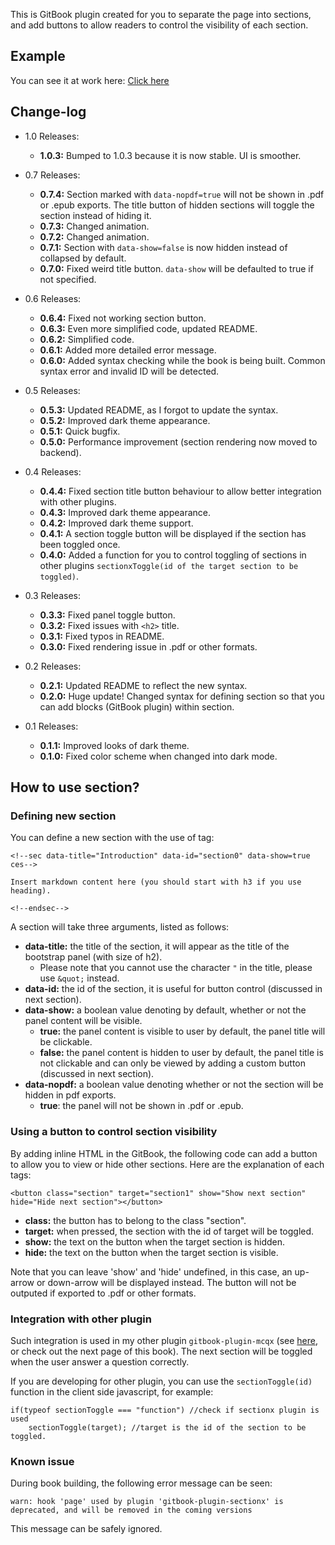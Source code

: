 This is GitBook plugin created for you to separate the page into sections, and add buttons to allow readers to control the visibility of each section.

## Example

You can see it at work here: [Click here](http://ymcatar.gitbooks.io/gitbook-test/content/testing_sectionx.html)

## Change-log

* 1.0 Releases:
	* **1.0.3:** Bumped to 1.0.3 because it is now stable. UI is smoother.

* 0.7 Releases:
	* **0.7.4:** Section marked with ```data-nopdf=true``` will not be shown in .pdf or .epub exports. The title button of hidden sections will toggle the section instead of hiding it.
	* **0.7.3:** Changed animation.
	* **0.7.2:** Changed animation.
	* **0.7.1:** Section with ```data-show=false``` is now hidden instead of collapsed by default.
	* **0.7.0:** Fixed weird title button. ```data-show``` will be defaulted to true if not specified.

* 0.6 Releases:
	* **0.6.4:** Fixed not working section button.
	* **0.6.3:** Even more simplified code, updated README.
	* **0.6.2:** Simplified code.
	* **0.6.1:** Added more detailed error message.
	* **0.6.0:** Added syntax checking while the book is being built. Common syntax error and invalid ID will be detected.

* 0.5 Releases:
	* **0.5.3:** Updated README, as I forgot to update the syntax.
	* **0.5.2:** Improved dark theme appearance.
	* **0.5.1:** Quick bugfix.
	* **0.5.0:** Performance improvement (section rendering now moved to backend).

* 0.4 Releases:
	* **0.4.4:** Fixed section title button behaviour to allow better integration with other plugins.
	* **0.4.3:** Improved dark theme appearance.
	* **0.4.2:** Improved dark theme support.
	* **0.4.1:** A section toggle button will be displayed if the section has been toggled once.
	* **0.4.0:** Added a function for you to control toggling of sections in other plugins ```sectionxToggle(id of the target section to be toggled)```.

* 0.3 Releases:
	* **0.3.3:** Fixed panel toggle button.
	* **0.3.2:** Fixed issues with ```<h2>``` title.
	* **0.3.1:** Fixed typos in README.
	* **0.3.0:** Fixed rendering issue in .pdf or other formats.

* 0.2 Releases:
	* **0.2.1:** Updated README to reflect the new syntax.
	* **0.2.0:** Huge update! Changed syntax for defining section so that you can add blocks (GitBook plugin) within section.

* 0.1 Releases:
	* **0.1.1:** Improved looks of dark theme.
	* **0.1.0:** Fixed color scheme when changed into dark mode.

## How to use section?

### Defining new section

You can define a new section with the use of tag:

```
<!--sec data-title="Introduction" data-id="section0" data-show=true ces-->

Insert markdown content here (you should start with h3 if you use heading).

<!--endsec-->
```

A section will take three arguments, listed as follows:

* **data-title:** the title of the section, it will appear as the title of the bootstrap panel (with size of h2).
	* Please note that you cannot use the character ```"``` in the title, please use ```&quot;``` instead.
* **data-id:** the id of the section, it is useful for button control (discussed in next section).
* **data-show:** a boolean value denoting by default, whether or not the panel content will be visible.
	* **true:** the panel content is visible to user by default, the panel title will be clickable.
	* **false:** the panel content is hidden to user by default, the panel title is not clickable and can only be viewed by adding a custom button (discussed in next section).
* **data-nopdf:** a boolean value denoting whether or not the section will be hidden in pdf exports.
	* **true**: the panel will not be shown in .pdf or .epub.

### Using a button to control section visibility

By adding inline HTML in the GitBook, the following code can add a button to allow you to view or hide other sections. Here are the explanation of each tags:

```
<button class="section" target="section1" show="Show next section" hide="Hide next section"></button>
```

* **class:** the button has to belong to the class "section".
* **target:** when pressed, the section with the id of target will be toggled.
* **show:** the text on the button when the target section is hidden.
* **hide:** the text on the button when the target section is visible.

Note that you can leave 'show' and 'hide' undefined, in this case, an up-arrow or down-arrow will be displayed instead. The button will not be outputed if exported to .pdf or other formats.

### Integration with other plugin

Such integration is used in my other plugin ```gitbook-plugin-mcqx``` (see [here](https://github.com/ymcatar/gitbook-plugin-mcqx), or check out the next page of this book). The next section will be toggled when the user answer a question correctly.

If you are developing for other plugin, you can use the ```sectionToggle(id)``` function in the client side javascript, for example:

```
if(typeof sectionToggle === "function") //check if sectionx plugin is used
	sectionToggle(target); //target is the id of the section to be toggled.
```

### Known issue

During book building, the following error message can be seen:
```
warn: hook 'page' used by plugin 'gitbook-plugin-sectionx' is deprecated, and will be removed in the coming versions
```
This message can be safely ignored.
